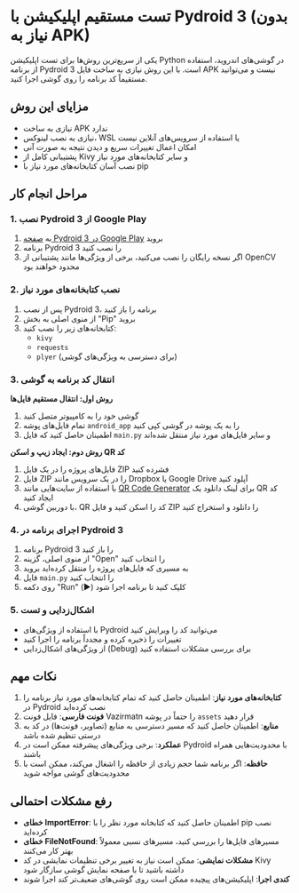 # تست مستقیم اپلیکیشن با Pydroid 3 (بدون نیاز به APK)

یکی از سریع‌ترین روش‌ها برای تست اپلیکیشن Python در گوشی‌های اندروید، استفاده از برنامه Pydroid 3 است. با این روش نیازی به ساخت فایل APK نیست و می‌توانید مستقیماً کد برنامه را روی گوشی اجرا کنید.

## مزایای این روش

- نیازی به ساخت APK ندارد
- نیازی به نصب لینوکس، WSL یا استفاده از سرویس‌های آنلاین نیست
- امکان اعمال تغییرات سریع و دیدن نتیجه به صورت آنی
- پشتیبانی کامل از Kivy و سایر کتابخانه‌های مورد نیاز
- نصب آسان کتابخانه‌های مورد نیاز با pip

## مراحل انجام کار

### 1. نصب Pydroid 3 از Google Play

1. به [صفحه Pydroid 3 در Google Play](https://play.google.com/store/apps/details?id=ru.iiec.pydroid3) بروید
2. برنامه Pydroid 3 را نصب کنید
3. اگر نسخه رایگان را نصب می‌کنید، برخی از ویژگی‌ها مانند پشتیبانی از OpenCV محدود خواهند بود

### 2. نصب کتابخانه‌های مورد نیاز

1. پس از نصب Pydroid 3، برنامه را باز کنید
2. از منوی اصلی به بخش "Pip" بروید
3. کتابخانه‌های زیر را نصب کنید:
   - `kivy`
   - `requests`
   - `plyer` (برای دسترسی به ویژگی‌های گوشی)
   
### 3. انتقال کد برنامه به گوشی

**روش اول: انتقال مستقیم فایل‌ها**
1. گوشی خود را به کامپیوتر متصل کنید
2. تمام فایل‌های پوشه `android_app` را به یک پوشه در گوشی کپی کنید
3. اطمینان حاصل کنید که فایل `main.py` و سایر فایل‌های مورد نیاز منتقل شده‌اند

**روش دوم: ایجاد زیپ و اسکن QR کد**
1. فایل‌های پروژه را در یک فایل ZIP فشرده کنید
2. فایل ZIP را در یک سرویس مانند Dropbox یا Google Drive آپلود کنید
3. با استفاده از سایت‌هایی مانند [QR Code Generator](https://www.qr-code-generator.com) برای لینک دانلود یک QR کد ایجاد کنید
4. با دوربین گوشی، QR کد را اسکن کنید و فایل ZIP را دانلود و استخراج کنید

### 4. اجرای برنامه در Pydroid 3

1. برنامه Pydroid 3 را باز کنید
2. از منوی اصلی، گزینه "Open" را انتخاب کنید
3. به مسیری که فایل‌های پروژه را منتقل کرده‌اید بروید
4. فایل `main.py` را انتخاب کنید
5. روی دکمه "Run" (▶️) کلیک کنید تا برنامه اجرا شود

### 5. اشکال‌زدایی و تست

- با استفاده از ویژگی‌های Pydroid می‌توانید کد را ویرایش کنید
- تغییرات را ذخیره کرده و مجدداً برنامه را اجرا کنید
- از ویژگی‌های اشکال‌زدایی (Debug) برای بررسی مشکلات استفاده کنید

## نکات مهم

1. **کتابخانه‌های مورد نیاز**: اطمینان حاصل کنید که تمام کتابخانه‌های مورد نیاز برنامه را در Pydroid نصب کرده‌اید
2. **فونت فارسی**: فایل فونت Vazirmatn را حتماً در پوشه `assets` قرار دهید
3. **منابع**: اطمینان حاصل کنید که مسیر دسترسی به منابع (تصاویر، فونت‌ها) در کد به درستی تنظیم شده باشد
4. **عملکرد**: برخی ویژگی‌های پیشرفته ممکن است در Pydroid با محدودیت‌هایی همراه باشند
5. **حافظه**: اگر برنامه شما حجم زیادی از حافظه را اشغال می‌کند، ممکن است با محدودیت‌های گوشی مواجه شوید

## رفع مشکلات احتمالی

- **خطای ImportError**: اطمینان حاصل کنید که کتابخانه مورد نظر را با pip نصب کرده‌اید
- **خطای FileNotFound**: مسیر‌های فایل‌ها را بررسی کنید، مسیرهای نسبی معمولاً بهتر کار می‌کنند
- **مشکلات نمایشی**: ممکن است نیاز به تغییر برخی تنظیمات نمایشی در کد Kivy داشته باشید تا با صفحه نمایش گوشی سازگار شود
- **کندی اجرا**: اپلیکیشن‌های پیچیده ممکن است روی گوشی‌های ضعیف‌تر کند اجرا شوند 